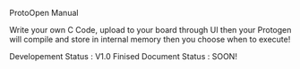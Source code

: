 ProtoOpen Manual

Write your own C Code, upload to your board through UI then your Protogen will compile and store in internal memory then you choose when to execute!



Developement Status : V1.0 Finised
Document Status : SOON!
